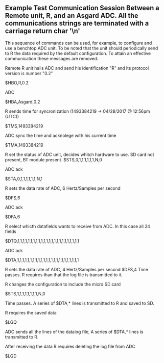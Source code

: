 ## Example Test Communication Session Between a Remote unit, R,  and an Asgard ADC. All the communications strings are terminated with a carriage return char '\n'

This sequence of commands can be used, for example, to configure and use a benchtop ADC unit. To be noted that the unit should periodically send to R the data required by the default configuration. To attain an effective communication these messages are removed.


Remote R unit hails ADC and send his identification "R" and its protocol version is number "0.2"

$HBO,R,0.2

ADC

$HBA,Asgard,0.2

R sends time for syncronization (1493384219 -> 04/28/2017 @ 12:56pm (UTC))

$TMS,1493384219

ADC sync the time and acknolege with his current time

$TMA,1493384219

R set the status of ADC unit, decides whitch hardware to use. SD card not present, BT module present.
$STS,0,1,1,1,1,1,1,N,0

ADC ack

$STA,0,1,1,1,1,1,1,N,1 

R sets the data rate of ADC, 6 Hertz/Samples per second

$DFS,6

ADC ack

$DFA,6

R select whicth datafields wants to receive from ADC. In this case all 24 fields

$DTQ,1,1,1,1,1,1,1,1,1,1,1,1,1,1,1,1,1,1,1,1,1,1,1,1

ADC ack

$DTA,1,1,1,1,1,1,1,1,1,1,1,1,1,1,1,1,1,1,1,1,1,1,1,1

R sets the data rate of ADC, 4 Hertz/Samples per second
$DFS,4
Time passes. R requires than that the log file is transmitted to it.

R changes the configuration to include the micro SD card

$STS,1,1,1,1,1,1,1,1,N,0 

Time passes. A series of $DTA,* lines is transmitted to R and saved to SD.


R requires the saved data

$LGQ

ADC sends all the lines of the datalog file; A series of $DTA,* lines is transmitted to R.

After receiving the data R requires deleting the log file from ADC

$LGD



